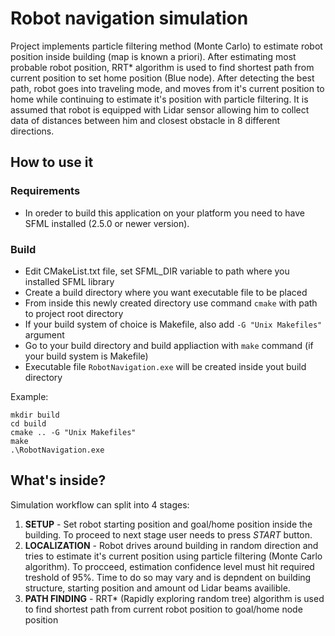 # Robot navigation simulation

Project implements particle filtering method (Monte Carlo) to estimate robot position inside building (map is known a priori). After estimating most probable robot position, RRT* algorithm is used to find shortest path from current position to set home position (Blue node). After detecting the best path, robot goes into traveling mode, and moves from it's current position to home while continuing to estimate it's position with particle filtering. It is assumed that robot is equipped with Lidar sensor allowing him to collect data of distances between him and closest obstacle in 8 different directions.   

## How to use it

### Requirements

* In oreder to build this application on your platform you need to have SFML installed (2.5.0 or newer version).

### Build

* Edit CMakeList.txt file, set SFML_DIR variable to path where you installed SFML library
* Create a build directory where you want executable file to be placed
* From inside this newly created directory use command `cmake` with path to project root directory
* If your build system of choice is Makefile, also add `-G "Unix Makefiles"` argument
* Go to your build directory and build appliaction with `make` command (if your build system is Makefile)
* Executable file `RobotNavigation.exe` will be created inside yout build directory

Example:

```
mkdir build
cd build
cmake .. -G "Unix Makefiles"
make
.\RobotNavigation.exe
```

## What's inside?

Simulation workflow can split into 4 stages:

1. **SETUP** - Set robot starting position and goal/home position inside the building. To proceed to next stage user needs to press _START_ button.
2. **LOCALIZATION** - Robot drives around building in random direction and tries to estimate it's current position using particle filtering (Monte Carlo algorithm). To procceed, estimation confidence level must hit required treshold of 95%. Time to do so may vary and is depndent on building structure, starting position and amount od Lidar beams availible.
3. **PATH FINDING** - RRT* (Rapidly exploring random tree) algorithm is used to find shortest path from current robot position to goal/home node position









  
